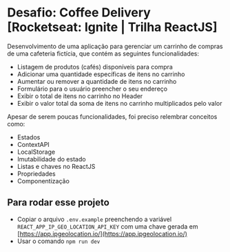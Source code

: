 # Desafio: Coffee Delivery [Rocketseat: Ignite | Trilha ReactJS]

Desenvolvimento de uma aplicação para gerenciar um carrinho de compras de uma cafeteria fictícia, que contém as seguintes funcionalidades:

- Listagem de produtos (cafés) disponíveis para compra
- Adicionar uma quantidade específicas de itens no carrinho
- Aumentar ou remover a quantidade de itens no carrinho
- Formulário para o usuário preencher o seu endereço
- Exibir o total de itens no carrinho no Header
- Exibir o valor total da soma de itens no carrinho multiplicados pelo valor

Apesar de serem poucas funcionalidades, foi preciso relembrar conceitos como:

- Estados
- ContextAPI
- LocalStorage
- Imutabilidade do estado
- Listas e chaves no ReactJS
- Propriedades
- Componentização

## Para rodar esse projeto

- Copiar o arquivo `.env.example` preenchendo a variável `REACT_APP_IP_GEO_LOCATION_API_KEY` com uma chave gerada em [https://app.ipgeolocation.io/](https://app.ipgeolocation.io/)
- Usar o comando `npm run dev`
